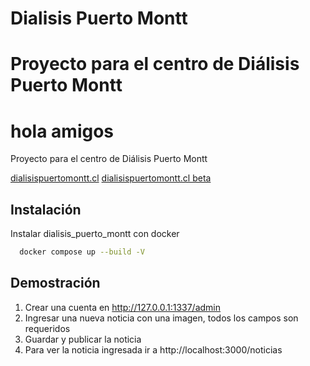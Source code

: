 # Dialisis Puerto Montt
# Proyecto para el centro de Diálisis Puerto Montt
# hola amigos 
Proyecto para el centro de Diálisis Puerto Montt

[dialisispuertomontt.cl](https://dialisispuertomontt.cl/)
[dialisispuertomontt.cl beta](https://beta.dialisispuertomontt.cl/)


## Instalación

Instalar dialisis_puerto_montt con docker

```bash
  docker compose up --build -V
```

## Demostración 

1. Crear una cuenta en http://127.0.0.1:1337/admin 
2. Ingresar una nueva noticia con una imagen, todos los campos son requeridos
3. Guardar y publicar la noticia
4. Para ver la noticia ingresada ir a http://localhost:3000/noticias


